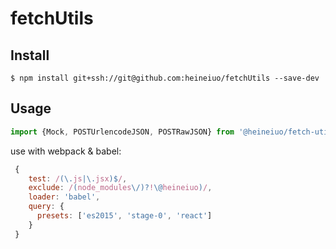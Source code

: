 # fetchUtils


## Install

```shell
$ npm install git+ssh://git@github.com:heineiuo/fetchUtils --save-dev 
```

## Usage

``` javascript
import {Mock, POSTUrlencodeJSON, POSTRawJSON} from '@heineiuo/fetch-utils'

```

use with webpack & babel: 

```javascript
 {
    test: /(\.js|\.jsx)$/,
    exclude: /(node_modules\/)?!\@heineiuo)/, 
    loader: 'babel',
    query: {
      presets: ['es2015', 'stage-0', 'react']
    }
 }

```



